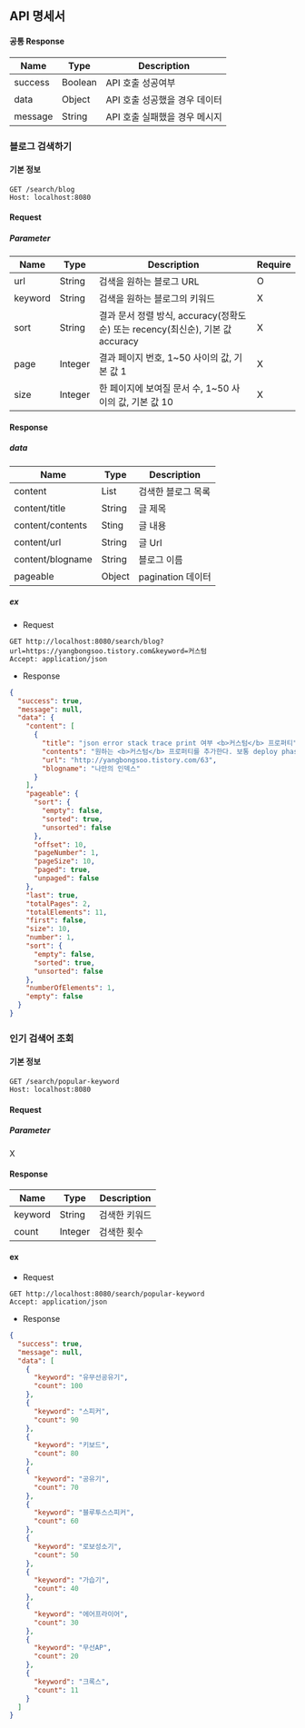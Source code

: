 ## API 명세서

#### 공통 Response

| Name    | Type    | Description        |    
|---------|---------|--------------------|
| success | Boolean | API 호출 성공여부        |
| data    | Object  | API 호출 성공했을 경우 데이터 |
| message | String  | API 호출 실패했을 경우 메시지 |


### 블로그 검색하기

#### 기본 정보

```http request
GET /search/blog
Host: localhost:8080
```

#### Request

##### Parameter

| Name    | Type    | Description                                                | Require |
|---------|---------|------------------------------------------------------------|---------|
| url     | String  | 검색을 원하는 블로그 URL                                            | O       |
| keyword | String  | 검색을 원하는 블로그의 키워드                                           | X       |
| sort    | String  | 결과 문서 정렬 방식, accuracy(정확도순) 또는 recency(최신순), 기본 값 accuracy | X       |
| page    | Integer | 결과 페이지 번호, 1~50 사이의 값, 기본 값 1                              | X       |
| size    | Integer | 한 페이지에 보여질 문서 수, 1~50 사이의 값, 기본 값 10                       | X       |


#### Response

##### data

| Name             | Type   | Description    |
|------------------|--------|----------------|
| content          | List   | 검색한 블로그 목록     |
| content/title    | String | 글 제목           |
| content/contents | Sting  | 글 내용           |
| content/url      | String | 글 Url          |
| content/blogname | String | 블로그 이름         |
| pageable         | Object | pagination 데이터 |


##### ex

- Request
```http request
GET http://localhost:8080/search/blog?url=https://yangbongsoo.tistory.com&keyword=커스텀
Accept: application/json
```

- Response
```json
{
  "success": true,
  "message": null,
  "data": {
    "content": [
      {
        "title": "json error stack trace print 여부 <b>커스텀</b> 프로퍼티",
        "contents": "원하는 <b>커스텀</b> 프로퍼티를 추가한다. 보통 deploy phase 에 따라 다르게 설정된다. response: print-stack-trace: true 다음으로 /resources/META-INF/spring-configuration-metadata.json 파일에 프로퍼티에 대한 메타데이터를 추가한다. { &#34;groups&#34;: [ { &#34;name&#34;: &#34;response&#34;, &#34;type&#34;: &#34;com.toy.config...",
        "url": "http://yangbongsoo.tistory.com/63",
        "blogname": "나만의 인덱스"
      }
    ],
    "pageable": {
      "sort": {
        "empty": false,
        "sorted": true,
        "unsorted": false
      },
      "offset": 10,
      "pageNumber": 1,
      "pageSize": 10,
      "paged": true,
      "unpaged": false
    },
    "last": true,
    "totalPages": 2,
    "totalElements": 11,
    "first": false,
    "size": 10,
    "number": 1,
    "sort": {
      "empty": false,
      "sorted": true,
      "unsorted": false
    },
    "numberOfElements": 1,
    "empty": false
  }
}
```

### 인기 검색어 조회

#### 기본 정보

```http request
GET /search/popular-keyword
Host: localhost:8080
```

#### Request

##### Parameter

X


#### Response

| Name    | Type    | Description |
|---------|---------|-------------|
| keyword | String  | 검색한 키워드     |
| count   | Integer | 검색한 횟수      |

#### ex

- Request
```http request
GET http://localhost:8080/search/popular-keyword
Accept: application/json
```

- Response
```json
{
  "success": true,
  "message": null,
  "data": [
    {
      "keyword": "유무선공유기",
      "count": 100
    },
    {
      "keyword": "스피커",
      "count": 90
    },
    {
      "keyword": "키보드",
      "count": 80
    },
    {
      "keyword": "공유기",
      "count": 70
    },
    {
      "keyword": "블루투스스피커",
      "count": 60
    },
    {
      "keyword": "로보성소기",
      "count": 50
    },
    {
      "keyword": "가습기",
      "count": 40
    },
    {
      "keyword": "에어프라이어",
      "count": 30
    },
    {
      "keyword": "무선AP",
      "count": 20
    },
    {
      "keyword": "크록스",
      "count": 11
    }
  ]
}
```